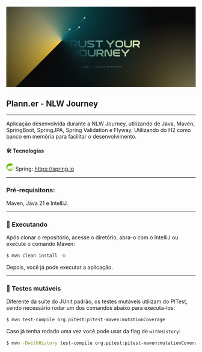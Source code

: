 ![Banner NLW Journey](./readme-assets/banner_xl.png "NLW Journey Banner")

## Plann.er - NLW Journey

---

Aplicação desenvolvida durante a NLW Journey, utilizando de Java, Maven, SpringBoot, SpringJPA, Spring Validation e
Flyway.
Utilizando do H2 como banco em memória para facilitar o desenvolvimento.

#### 🛠️ Tecnologias

<img src="./readme-assets/spring-3.svg" style="width: 20px"> Spring: https://spring.io

---

### Pré-requisitons:

Maven, Java 21 e IntelliJ.

---

### 🎲 Executando

Após clonar o repositório, acesse o diretório, abra-o com o IntelliJ ou execute o comando Maven:

```bash
$ mvn clean install -U
```

Depois, você já pode executar a aplicação.

---

### 🧪 Testes mutáveis

Diferente da suíte do JUnit padrão, os testes mutáveis utilizam do PITest,
sendo necessário rodar um dos comandos abaixo para executa-los:

```bash
$ mvn test-compile org.pitest:pitest-maven:mutationCoverage
```

Caso já tenha rodado uma vez você pode usar da flag de `withHistory`:

```bash
$ mvn -DwithHistory test-compile org.pitest:pitest-maven:mutationCoverage
```